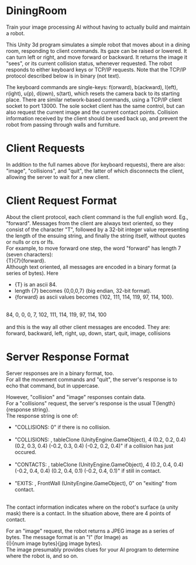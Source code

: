 # DiningRoom
Train your image processing AI without having to actually build and maintain a robot.<br />

This Unity 3d program simulates a simple robot that moves about in a dining room, responding to client commands. Its gaze can be raised or lowered. It can turn left or right, and move forward or backward. It returns the image it "sees", or its current collision status, whenever requested. The robot responds to either keyboard keys or TCP/IP requests. Note that the TCP/IP protocol described below is in binary (not text).<br />

The keyboard commands are single-keys: f(orward), b(ackward), l(eft), r(ight), u(p), d(own), s(tart), which resets the camera back to its starting place.
There are similar network-based commands, using a TCP/IP client socket to port 13000. The sole socket client has the same control, but can also request the current image and the current contact points. Collision information received by the client should be used back up, and prevent the robot from passing through walls and furniture.<br />
# Client Requests
In addition to the full names above (for keyboard requests), there are also: "image", "collisions", and "quit", the latter of which disconnects the client, allowing the server to wait for a new client.<br />

# Client Request Format
About the client protocol, each client command is the full english word. Eg., "forward". Messages from the client are always text oriented, so they consist of the character "T", followed by a 32-bit integer value representing the length of the ensuing string, and finally the string itself, without quotes or nulls or crs or lfs.<br>
For example, to move forward one step, the word "forward" has length 7 (seven characters):<br />
      {T}{7}{forward}.<br />
Although text oriented, all messages are encoded in a binary format (a series of bytes). Here 
<ul>
      <li>{T} is an ascii 84.</li>
      <li>length {7} becomes {0,0,0,7} (big endian, 32-bit format).</li>
      <li>{forward} as ascii values becomes {102, 111, 114, 119, 97, 114, 100}.</li>
</ul><br />
      84, 0, 0, 0, 7, 102, 111, 114, 119, 97, 114, 100<br />
<br />
and this is the way all other client messages are encoded. They are: <br />
forward, backward, left, right, up, down, start, quit, image, collisions <br />

# Server Response Format
Server responses are in a binary format, too.<br />
For all the movement commands and "quit", the server's response is to echo that command, but in uppercase.<br />

However, "collision" and "image" responses contain data.<br />
For a "collisions" request, the server's response is the usual T{length}{response string}.<br />
The response string is one of:
<ul>
<li>"COLLISIONS: 0" if there is no collision.</li><br />
<li>"COLLISIONS: , tableClone (UnityEngine.GameObject), 4
(0.2, 0.2, 0.4)
(0.2, 0.3, 0.4)
(-0.2, 0.3, 0.4)
(-0.2, 0.2, 0.4)" if a collision has just occured.</li> <br />
<li>"CONTACTS: , tableClone (UnityEngine.GameObject), 4
(0.2, 0.4, 0.4)
(-0.2, 0.4, 0.4)
(0.2, 0.4, 0.1)
(-0.2, 0.4, 0.1)" if still in contact.</li> <br />
<li>"EXITS: , FrontWall (UnityEngine.GameObject), 0" on "exiting" from contact.</li><br />
</ul>
The contact information indicates where on the robot's surface (a unity mask) there is a contact. In the situation above, there are 4 points of contact.<br />
      
For an "image" request, the robot returns a JPEG image as a series of bytes. The message format is an "I" (for Image) as <br />
{I}{num image bytes}{jpg image bytes}.<br />
The image presumably provides clues for your AI program to determine where the robot is, and so on. <br />

